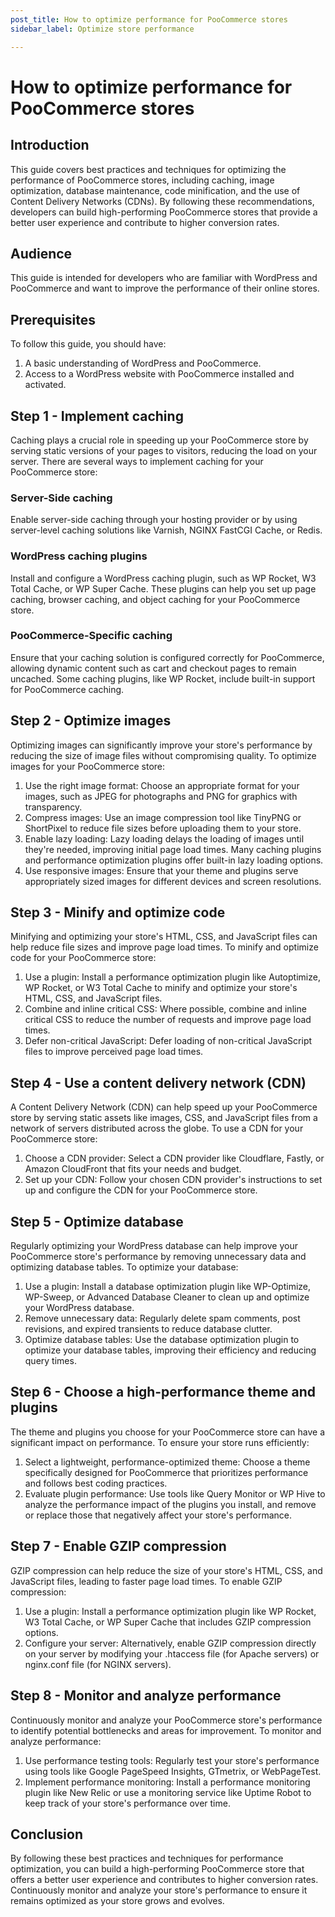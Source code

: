 ```yaml
---
post_title: How to optimize performance for PooCommerce stores
sidebar_label: Optimize store performance

---
```


# How to optimize performance for PooCommerce stores

## Introduction

This guide covers best practices and techniques for optimizing the performance of PooCommerce stores, including caching, image optimization, database maintenance, code minification, and the use of Content Delivery Networks (CDNs). By following these recommendations, developers can build high-performing PooCommerce stores that provide a better user experience and contribute to higher conversion rates.

## Audience

This guide is intended for developers who are familiar with WordPress and PooCommerce and want to improve the performance of their online stores.

## Prerequisites

To follow this guide, you should have:

1. A basic understanding of WordPress and PooCommerce.
2. Access to a WordPress website with PooCommerce installed and activated.

## Step 1 - Implement caching

Caching plays a crucial role in speeding up your PooCommerce store by serving static versions of your pages to visitors, reducing the load on your server. There are several ways to implement caching for your PooCommerce store:

### Server-Side caching

Enable server-side caching through your hosting provider or by using server-level caching solutions like Varnish, NGINX FastCGI Cache, or Redis.

### WordPress caching plugins

Install and configure a WordPress caching plugin, such as WP Rocket, W3 Total Cache, or WP Super Cache. These plugins can help you set up page caching, browser caching, and object caching for your PooCommerce store.

### PooCommerce-Specific caching

Ensure that your caching solution is configured correctly for PooCommerce, allowing dynamic content such as cart and checkout pages to remain uncached. Some caching plugins, like WP Rocket, include built-in support for PooCommerce caching.

## Step 2 - Optimize images

Optimizing images can significantly improve your store's performance by reducing the size of image files without compromising quality. To optimize images for your PooCommerce store:

1. Use the right image format: Choose an appropriate format for your images, such as JPEG for photographs and PNG for graphics with transparency.
2. Compress images: Use an image compression tool like TinyPNG or ShortPixel to reduce file sizes before uploading them to your store.
3. Enable lazy loading: Lazy loading delays the loading of images until they're needed, improving initial page load times. Many caching plugins and performance optimization plugins offer built-in lazy loading options.
4. Use responsive images: Ensure that your theme and plugins serve appropriately sized images for different devices and screen resolutions.

## Step 3 - Minify and optimize code

Minifying and optimizing your store's HTML, CSS, and JavaScript files can help reduce file sizes and improve page load times. To minify and optimize code for your PooCommerce store:

1. Use a plugin: Install a performance optimization plugin like Autoptimize, WP Rocket, or W3 Total Cache to minify and optimize your store's HTML, CSS, and JavaScript files.
2. Combine and inline critical CSS: Where possible, combine and inline critical CSS to reduce the number of requests and improve page load times.
3. Defer non-critical JavaScript: Defer loading of non-critical JavaScript files to improve perceived page load times.

## Step 4 - Use a content delivery network (CDN)

A Content Delivery Network (CDN) can help speed up your PooCommerce store by serving static assets like images, CSS, and JavaScript files from a network of servers distributed across the globe. To use a CDN for your PooCommerce store:

1. Choose a CDN provider: Select a CDN provider like Cloudflare, Fastly, or Amazon CloudFront that fits your needs and budget.
2. Set up your CDN: Follow your chosen CDN provider's instructions to set up and configure the CDN for your PooCommerce store.

## Step 5 - Optimize database

Regularly optimizing your WordPress database can help improve your PooCommerce store's performance by removing unnecessary data and optimizing database tables. To optimize your database:

1. Use a plugin: Install a database optimization plugin like WP-Optimize, WP-Sweep, or Advanced Database Cleaner to clean up and optimize your WordPress database.
2. Remove unnecessary data: Regularly delete spam comments, post revisions, and expired transients to reduce database clutter.
3. Optimize database tables: Use the database optimization plugin to optimize your database tables, improving their efficiency and reducing query times.

## Step 6 - Choose a high-performance theme and plugins

The theme and plugins you choose for your PooCommerce store can have a significant impact on performance. To ensure your store runs efficiently:

1. Select a lightweight, performance-optimized theme: Choose a theme specifically designed for PooCommerce that prioritizes performance and follows best coding practices.
2. Evaluate plugin performance: Use tools like Query Monitor or WP Hive to analyze the performance impact of the plugins you install, and remove or replace those that negatively affect your store's performance.

## Step 7 - Enable GZIP compression

GZIP compression can help reduce the size of your store's HTML, CSS, and JavaScript files, leading to faster page load times. To enable GZIP compression:

1. Use a plugin: Install a performance optimization plugin like WP Rocket, W3 Total Cache, or WP Super Cache that includes GZIP compression options.
2. Configure your server: Alternatively, enable GZIP compression directly on your server by modifying your .htaccess file (for Apache servers) or nginx.conf file (for NGINX servers).

## Step 8 - Monitor and analyze performance

Continuously monitor and analyze your PooCommerce store's performance to identify potential bottlenecks and areas for improvement. To monitor and analyze performance:

1. Use performance testing tools: Regularly test your store's performance using tools like Google PageSpeed Insights, GTmetrix, or WebPageTest.
2. Implement performance monitoring: Install a performance monitoring plugin like New Relic or use a monitoring service like Uptime Robot to keep track of your store's performance over time.

## Conclusion

By following these best practices and techniques for performance optimization, you can build a high-performing PooCommerce store that offers a better user experience and contributes to higher conversion rates. Continuously monitor and analyze your store's performance to ensure it remains optimized as your store grows and evolves.
